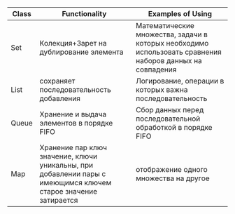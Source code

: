 |    Class   |   Functionality   |   Examples of Using   |
|------------|-------------------|-----------------------|
|Set        |Колекция+Зарет на дублирование элемента| Математические множества, задачи в которых необходимо использовать сравнения наборов данных на совпадения|
|List       |сохраняет последовательность добавления| Логирование, операции в которых важна последовательность|
|Queue      |Хранение и выдача элементов в порядке FIFO|Сбор данных перед последовательной обработкой в порядке FIFO|
|Map        |Хранение пар ключ значение, ключи уникальны, при добавлении пары с имеющимся ключем старое значение затирается|отображение одного множества на другое|


